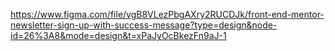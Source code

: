 https://www.figma.com/file/vgB8VLezPbgAXry2RUCDJk/front-end-mentor-newsletter-sign-up-with-success-message?type=design&node-id=26%3A8&mode=design&t=xPaJyOcBkezFn9aJ-1
